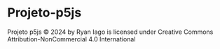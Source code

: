 # Projeto-p5js

Projeto p5js © 2024 by Ryan Iago is licensed under Creative Commons Attribution-NonCommercial 4.0 International 
